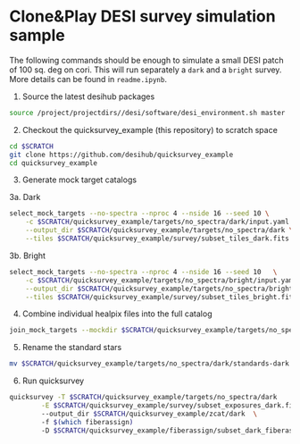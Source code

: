 # Clone&Play DESI survey simulation sample

The following commands should be enough to simulate a small DESI patch of 100 sq. deg on cori.
This will run separately a `dark` and a `bright` survey.
More details can be found in `readme.ipynb`.


1. Source the latest desihub packages
```bash
source /project/projectdirs//desi/software/desi_environment.sh master
```

2. Checkout the quicksurvey_example (this repository) to scratch space
```bash
cd $SCRATCH
git clone https://github.com/desihub/quicksurvey_example
cd quicksurvey_example
```

3. Generate mock target catalogs 

3a. Dark 
```bash
select_mock_targets --no-spectra --nproc 4 --nside 16 --seed 10 \
    -c $SCRATCH/quicksurvey_example/targets/no_spectra/dark/input.yaml \
    --output_dir $SCRATCH/quicksurvey_example/targets/no_spectra/dark \
    --tiles $SCRATCH/quicksurvey_example/survey/subset_tiles_dark.fits
```

3b. Bright
```bash
select_mock_targets --no-spectra --nproc 4 --nside 16 --seed 10   \
	-c $SCRATCH/quicksurvey_example/targets/no_spectra/bright/input.yaml   \
	--output_dir $SCRATCH/quicksurvey_example/targets/no_spectra/bright  \
	--tiles $SCRATCH/quicksurvey_example/survey/subset_tiles_bright.fits
```

4. Combine individual healpix files into the full catalog
```bash
join_mock_targets --mockdir $SCRATCH/quicksurvey_example/targets/no_spectra/dark
```

5. Rename the standard stars
```bash
mv $SCRATCH/quicksurvey_example/targets/no_spectra/dark/standards-dark.fits $SCRATCH/quicksurvey_example/targets/no_spectra/dark/std.fits
```

6. Run quicksurvey
```bash
quicksurvey -T $SCRATCH/quicksurvey_example/targets/no_spectra/dark    \
	    -E $SCRATCH/quicksurvey_example/survey/subset_exposures_dark.fits  \   
	    --output_dir $SCRATCH/quicksurvey_example/zcat/dark  \   
	    -f $(which fiberassign)    
	    -D $SCRATCH/quicksurvey_example/fiberassign/subset_dark_fiberassign_dates.txt
```
